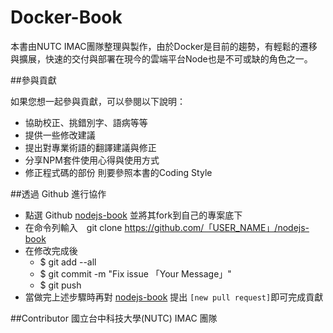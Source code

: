 # Docker-Book
本書由NUTC IMAC團隊整理與製作，由於Docker是目前的趨勢，有輕鬆的遷移與擴展，快速的交付與部署在現今的雲端平台Node也是不可或缺的角色之一。

 
 
##參與貢獻

如果您想一起參與貢獻，可以參閱以下說明：

- 協助校正、挑錯別字、語病等等
- 提供一些修改建議
- 提出對專業術語的翻譯建議與修正
- 分享NPM套件使用心得與使用方式
- 修正程式碼的部份 則要參照本書的Coding Style


##透過 Github 進行協作

- 點選 Github [nodejs-book](https://github.com/imac-iot/nodejs-book)  並將其fork到自己的專案底下  
- 在命令列輸入　git clone https://github.com/「USER_NAME」/nodejs-book
- 在修改完成後 
  - $ git add --all
  - $ git commit -m "Fix issue 「Your Message」"
  - $ git push 
- 當做完上述步驟時再對 [nodejs-book](https://github.com/imac-iot/nodejs-book) 提出 `[new pull request]`即可完成貢獻


##Contributor
國立台中科技大學(NUTC) IMAC 團隊












